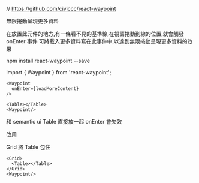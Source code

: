 // https://github.com/civiccc/react-waypoint


無限捲動呈現更多資料

在放置此元件的地方,有一條看不見的基準線,在視窗捲動到線的位置,就會觸發 
onEnter 事件
可將載入更多資料寫在此事件中,以達到無限捲動呈現更多資料的效果

npm install react-waypoint --save

import { Waypoint } from 'react-waypoint';

```
<Waypoint
  onEnter={loadMoreContent}
/>
```

```
<Table></Table>
<Waypoint/>
```
和 semantic ui Table 直接放一起 onEnter 會失效

改用

Grid 將 Table 包住

```
<Grid>
  <Table></Table>
</Grid>
<Waypoint/>
```
